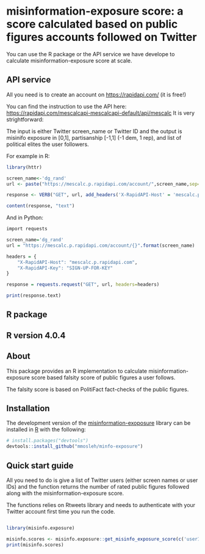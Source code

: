 # misinformation-exposure score: a score calculated based on public figures accounts followed on Twitter
You can use the R package or the API service we have develope to calculate misinformation-exposure score at scale.
## API service
All you need is to create an account on https://rapidapi.com/ (it is free!)

You can find the instruction to use the API here: https://rapidapi.com/mescalcapi-mescalcapi-default/api/mescalc
It is very strightforward: 

The input is either Twitter screen_name or Twitter ID and the output is misinifo exposure in [0,1], partisanship [-1,1] (-1 dem, 1 rep), and list of political elites the user followers.

For example in R:
``` r
library(httr)

screen_name<-'dg_rand'
url <- paste("https://mescalc.p.rapidapi.com/account/",screen_name,sep='')

response <- VERB("GET", url, add_headers('X-RapidAPI-Host' = 'mescalc.p.rapidapi.com', 'X-RapidAPI-Key' = 'SIGN-UP-FOR-KEY'), content_type("application/octet-stream"))

content(response, "text")
```

And in Python:
``` r
import requests

screen_name='dg_rand'
url = "https://mescalc.p.rapidapi.com/account/{}".format(screen_name)

headers = {
	"X-RapidAPI-Host": "mescalc.p.rapidapi.com",
	"X-RapidAPI-Key": "SIGN-UP-FOR-KEY"
}

response = requests.request("GET", url, headers=headers)

print(response.text)
```

## R package
## R version 4.0.4

## About

This package provides an R implementation to calculate misinformation-exposure score based falsity score of public figures a user follows.

The falsity score is based on PolitiFact fact-checks of the public figures.

## Installation

The development version of the
[misinformation-exoposure](https://github.com/mmosleh/minfo-exposure) library can be
installed in [R](https://r-project.org) with the following:

``` r
# install.packages("devtools")
devtools::install_github("mmosleh/minfo-exposure")
```

## Quick start guide

All you need to do is give a list of Twitter users (either screen names or user IDs) and the function returns the number of rated public figures followed along with the misinformation-exposure score. 

The functions relies on Rtweets library and needs to authenticate with your Twitter account first time you run the code.

``` r

library(misinfo.exposure)

misinfo.scores <- misinfo.exposure::get_misinfo_exposure_score(c('user1','user2'))
print(misinfo.scores)
```

